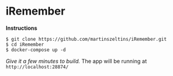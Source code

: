 # iRemember

**Instructions**

````
$ git clone https://github.com/martinszeltins/iRemember.git
$ cd iRemember
$ docker-compose up -d
````

*Give it a few minutes to build.*
The app will be running at ````http://localhost:28874/````